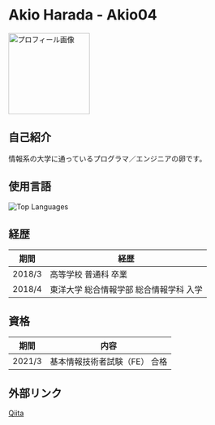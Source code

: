 # Akio Harada - Akio04
<img src="https://avatars.githubusercontent.com/u/69581533?s=400&u=a82aa94e6e2247a9ad31c89a7ebe445b02f142b9&v=4" width="160" heitgh="160" alt="プロフィール画像"/>

## 自己紹介
情報系の大学に通っているプログラマ／エンジニアの卵です。

## 使用言語
![Top Languages](https://github-readme-stats.vercel.app/api/top-langs/?username=Akio04&theme=vue-dark&show_icons=true&layout=compact)

## 経歴
| 期間 | 経歴 |
----|----
| 2018/3 | 高等学校 普通科 卒業 |
| 2018/4 | 東洋大学 総合情報学部 総合情報学科 入学 |

## 資格
| 期間 | 内容 |
----|----
| 2021/3 | 基本情報技術者試験（FE） 合格 |

## 外部リンク
[Qiita](https://qiita.com/Akio04)
